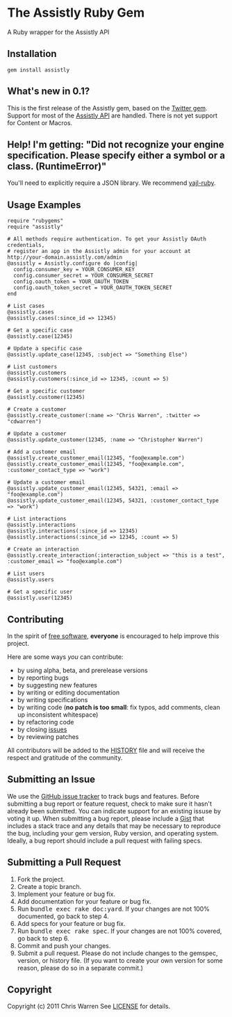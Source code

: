 The Assistly Ruby Gem
====================
A Ruby wrapper for the Assistly API

Installation
------------
    gem install assistly

What's new in 0.1?
------------------
This is the first release of the Assistly gem, based on the [Twitter gem](http://github.com/jnunemaker/twitter). Support for most of the [Assistly API](http://dev.assistly.com/docs/api) are handled.
There is not yet support for Content or Macros.

Help! I'm getting: "Did not recognize your engine specification. Please specify either a symbol or a class. (RuntimeError)"
---------------------------------------------------------------------------------------------------------------------------

You'll need to explicitly require a JSON library. We recommend [yajl-ruby](http://github.com/brianmario/yajl-ruby).

Usage Examples
--------------
    require "rubygems"
    require "assistly"

    # All methods require authentication. To get your Assistly OAuth credentials,
    # register an app in the Assistly admin for your account at http://your-domain.assistly.com/admin
    @assistly = Assistly.configure do |config|
      config.consumer_key = YOUR_CONSUMER_KEY
      config.consumer_secret = YOUR_CONSUMER_SECRET
      config.oauth_token = YOUR_OAUTH_TOKEN
      config.oauth_token_secret = YOUR_OAUTH_TOKEN_SECRET
    end
    
    # List cases
    @assistly.cases
    @assistly.cases(:since_id => 12345)
    
    # Get a specific case
    @assistly.case(12345)
    
    # Update a specific case
    @assistly.update_case(12345, :subject => "Something Else")
    
    # List customers
    @assistly.customers
    @assistly.customers(:since_id => 12345, :count => 5)
    
    # Get a specific customer
    @assistly.customer(12345)
    
    # Create a customer
    @assistly.create_customer(:name => "Chris Warren", :twitter => "cdwarren")
    
    # Update a customer
    @assistly.update_customer(12345, :name => "Christopher Warren")
    
    # Add a customer email
    @assistly.create_customer_email(12345, "foo@example.com")
    @assistly.create_customer_email(12345, "foo@example.com", :customer_contact_type => "work")
    
    # Update a customer email
    @assistly.update_customer_email(12345, 54321, :email => "foo@example.com")
    @assistly.update_customer_email(12345, 54321, :customer_contact_type => "work")
    
    # List interactions
    @assistly.interactions
    @assistly.interactions(:since_id => 12345)
    @assistly.interactions(:since_id => 12345, :count => 5)
    
    # Create an interaction
    @assistly.create_interaction(:interaction_subject => "this is a test", :customer_email => "foo@example.com")
    
    # List users
    @assistly.users
    
    # Get a specific user
    @assistly.user(12345)

Contributing
------------
In the spirit of [free software](http://www.fsf.org/licensing/essays/free-sw.html), **everyone** is encouraged to help improve this project.

Here are some ways *you* can contribute:

* by using alpha, beta, and prerelease versions
* by reporting bugs
* by suggesting new features
* by writing or editing documentation
* by writing specifications
* by writing code (**no patch is too small**: fix typos, add comments, clean up inconsistent whitespace)
* by refactoring code
* by closing [issues](http://github.com/chriswarren/assistly/issues)
* by reviewing patches

All contributors will be added to the [HISTORY](https://github.com/chriswarren/twitter/blob/master/HISTORY.mkd)
file and will receive the respect and gratitude of the community.

Submitting an Issue
-------------------
We use the [GitHub issue tracker](http://github.com/chriswarren/assistly/issues) to track bugs and
features. Before submitting a bug report or feature request, check to make sure it hasn't already
been submitted. You can indicate support for an existing issuse by voting it up. When submitting a
bug report, please include a [Gist](http://gist.github.com/) that includes a stack trace and any
details that may be necessary to reproduce the bug, including your gem version, Ruby version, and
operating system. Ideally, a bug report should include a pull request with failing specs.

Submitting a Pull Request
-------------------------
1. Fork the project.
2. Create a topic branch.
3. Implement your feature or bug fix.
4. Add documentation for your feature or bug fix.
5. Run <tt>bundle exec rake doc:yard</tt>. If your changes are not 100% documented, go back to step 4.
6. Add specs for your feature or bug fix.
7. Run <tt>bundle exec rake spec</tt>. If your changes are not 100% covered, go back to step 6.
8. Commit and push your changes.
9. Submit a pull request. Please do not include changes to the gemspec, version, or history file. (If you want to create your own version for some reason, please do so in a separate commit.)

Copyright
---------
Copyright (c) 2011 Chris Warren
See [LICENSE](https://github.com/chriswarren/assistly/blob/master/LICENSE.mkd) for details.
